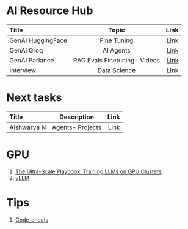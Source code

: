# AI Resource Hub
 Title | Topic | Link |
| :---         |     :---:      |          ---: |
| GenAI HuggingFace   | Fine Tuning     | [Link](https://github.com/huggingface/smol-course)    |
| GenAI Groq |  AI Agents | [Link](https://github.com/neural-maze/agentic_patterns) |
| GenAI Parlance | RAG Evals Finetuning- Videos | [Link](https://parlance-labs.com/education/)  |
| Interview     | Data Science     | [Link](https://github.com/youssefHosni/Data-Science-Interview-Questions-Answers)      |



# Next tasks

| Title | Description | Link |
| :---         |     :---:      |          ---: |
| Aishwarya N | Agents- Projects | [Link](https://github.com/aishwaryanr/awesome-generative-ai-guide/blob/main/resources/gen_ai_projects.md) |


# GPU 
1. [The Ultra-Scale Playbook:
Training LLMs on GPU Clusters](https://huggingface.co/spaces/nanotron/ultrascale-playbook?section=high_level_overview)
2. [vLLM](https://github.com/vllm-project/vllm)



# Tips 
1. [Code_cheats](https://calmcode.io)
